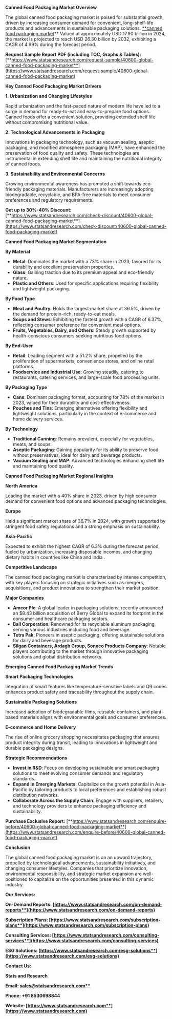 ﻿**Canned Food Packaging Market Overview**

The global canned food packaging market is poised for substantial growth, driven by increasing consumer demand for convenient, long-shelf-life products and advancements in sustainable packaging solutions. [**canned food packaging market](https://www.statsandresearch.com/report/40600-global-canned-food-packaging-market)** Valued at approximately USD 17.90 billion in 2024, the market is projected to reach USD 26.30 billion by 2032, exhibiting a CAGR of 4.99% during the forecast period.

**Request Sample Report PDF (including TOC, Graphs & Tables):** [**https://www.statsandresearch.com/request-sample/40600-global-canned-food-packaging-market**](https://www.statsandresearch.com/request-sample/40600-global-canned-food-packaging-market)

**Key Canned Food Packaging Market Drivers**

**1. Urbanization and Changing Lifestyles**

Rapid urbanization and the fast-paced nature of modern life have led to a surge in demand for ready-to-eat and easy-to-prepare food options. Canned foods offer a convenient solution, providing extended shelf life without compromising nutritional value.

**2. Technological Advancements in Packaging**

Innovations in packaging technology, such as vacuum sealing, aseptic packaging, and modified atmosphere packaging (MAP), have enhanced the preservation of food quality and safety. These technologies are instrumental in extending shelf life and maintaining the nutritional integrity of canned foods.

**3. Sustainability and Environmental Concerns**

Growing environmental awareness has prompted a shift towards eco-friendly packaging materials. Manufacturers are increasingly adopting biodegradable, recyclable, and BPA-free materials to meet consumer preferences and regulatory requirements.

**Get up to 30%-40% Discount:** [**https://www.statsandresearch.com/check-discount/40600-global-canned-food-packaging-market**](https://www.statsandresearch.com/check-discount/40600-global-canned-food-packaging-market)

**Canned Food Packaging Market Segmentation**

**By Material**

- **Metal**: Dominates the market with a 73% share in 2023, favored for its durability and excellent preservation properties.
- **Glass**: Gaining traction due to its premium appeal and eco-friendly nature.
- **Plastic and Others**: Used for specific applications requiring flexibility and lightweight packaging.

**By Food Type**

- **Meat and Poultry**: Holds the largest market share at 36.5%, driven by the demand for protein-rich, ready-to-eat meals.
- **Soups and Stews**: Exhibiting the fastest growth with a CAGR of 6.37%, reflecting consumer preference for convenient meal options.
- **Fruits, Vegetables, Dairy, and Others**: Steady growth supported by health-conscious consumers seeking nutritious food options.

**By End-User**

- **Retail**: Leading segment with a 51.2% share, propelled by the proliferation of supermarkets, convenience stores, and online retail platforms.
- **Foodservice and Industrial Use**: Growing steadily, catering to restaurants, catering services, and large-scale food processing units.

**By Packaging Type**

- **Cans**: Dominant packaging format, accounting for 78% of the market in 2023, valued for their durability and cost-effectiveness.
- **Pouches and Tins**: Emerging alternatives offering flexibility and lightweight solutions, particularly in the context of e-commerce and home delivery services.

**By Technology**

- **Traditional Canning**: Remains prevalent, especially for vegetables, meats, and soups.
- **Aseptic Packaging**: Gaining popularity for its ability to preserve food without preservatives, ideal for dairy and beverage products.
- **Vacuum Sealing and MAP**: Advanced technologies enhancing shelf life and maintaining food quality.

**Canned Food Packaging Market Regional Insights**

**North America**

Leading the market with a 40% share in 2023, driven by high consumer demand for convenient food options and advanced packaging technologies.

**Europe**

Held a significant market share of 36.7% in 2024, with growth supported by stringent food safety regulations and a strong emphasis on sustainability.

**Asia-Pacific**

Expected to exhibit the highest CAGR of 6.3% during the forecast period, fueled by urbanization, increasing disposable incomes, and changing dietary habits in countries like China and India .

**Competitive Landscape**

The canned food packaging market is characterized by intense competition, with key players focusing on strategic initiatives such as mergers, acquisitions, and product innovations to strengthen their market position.

**Major Companies**

- **Amcor Plc**: A global leader in packaging solutions, recently announced an $8.43 billion acquisition of Berry Global to expand its footprint in the consumer and healthcare packaging sectors.
- **Ball Corporation**: Renowned for its recyclable aluminum packaging, serving various industries including food and beverage.
- **Tetra Pak**: Pioneers in aseptic packaging, offering sustainable solutions for dairy and beverage products.
- **Silgan Containers, Ardagh Group, Sonoco Products Company**: Notable players contributing to the market through innovative packaging solutions and global distribution networks.

**Emerging Canned Food Packaging Market Trends**

**Smart Packaging Technologies**

Integration of smart features like temperature-sensitive labels and QR codes enhances product safety and traceability throughout the supply chain.

**Sustainable Packaging Solutions**

Increased adoption of biodegradable films, reusable containers, and plant-based materials aligns with environmental goals and consumer preferences.

**E-commerce and Home Delivery**

The rise of online grocery shopping necessitates packaging that ensures product integrity during transit, leading to innovations in lightweight and durable packaging designs.

**Strategic Recommendations**

- **Invest in R&D**: Focus on developing sustainable and smart packaging solutions to meet evolving consumer demands and regulatory standards.
- **Expand in Emerging Markets**: Capitalize on the growth potential in Asia-Pacific by tailoring products to local preferences and establishing robust distribution networks.
- **Collaborate Across the Supply Chain**: Engage with suppliers, retailers, and technology providers to enhance packaging efficiency and sustainability.

**Purchase Exclusive Report:** [**https://www.statsandresearch.com/enquire-before/40600-global-canned-food-packaging-market**](https://www.statsandresearch.com/enquire-before/40600-global-canned-food-packaging-market)

**Conclusion**

The global canned food packaging market is on an upward trajectory, propelled by technological advancements, sustainability initiatives, and changing consumer lifestyles. Companies that prioritize innovation, environmental responsibility, and strategic market expansion are well-positioned to capitalize on the opportunities presented in this dynamic industry.

**Our Services:**

**On-Demand Reports: [https://www.statsandresearch.com/on-demand-reports**](https://www.statsandresearch.com/on-demand-reports)**

**Subscription Plans: [https://www.statsandresearch.com/subscription-plans**](https://www.statsandresearch.com/subscription-plans)**

**Consulting Services: [https://www.statsandresearch.com/consulting-services**](https://www.statsandresearch.com/consulting-services)**

**ESG Solutions: [https://www.statsandresearch.com/esg-solutions**](https://www.statsandresearch.com/esg-solutions)**

**Contact Us:**

**Stats and Research**

**Email: [sales@statsandresearch.com**](mailto:sales@statsandresearch.com)**

**Phone: +91 8530698844**

**Website: [https://www.statsandresearch.com**](https://www.statsandresearch.com)**
